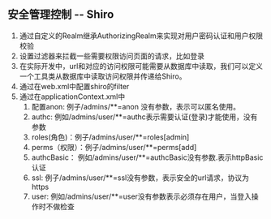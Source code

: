 ## 安全管理控制 -- Shiro
1. 通过自定义的Realm继承AuthorizingRealm来实现对用户密码认证和用户权限校验
2. 设置过滤器来拦截一些需要权限访问页面的请求，比如登录
3. 在实际开发中，url和对应的访问权限可能需要从数据库中读取，我们可以定义一个工具类从数据库中读取访问权限并传递给Shiro。
4. 通过在web.xml中配置shiro的filter
5. 通过在applicationContext.xml中
    1. 配置anon: 例子/admins/**=anon 没有参数，表示可以匿名使用。
    2. authc: 例如/admins/user/**=authc表示需要认证(登录)才能使用，没有参数
    3. roles(角色)：例子/admins/user/**=roles[admin]
    4. perms（权限）：例子/admins/user/**=perms[add]
    5. authcBasic： 例如/admins/user/**=authcBasic没有参数.表示httpBasic认证
    6. ssl: 例子/admins/user/**=ssl没有参数，表示安全的url请求，协议为https
    7. user: 例如/admins/user/**=user没有参数表示必须存在用户，当登入操作时不做检查